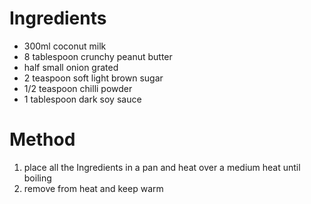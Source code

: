 # Ingredients

-   300ml coconut milk
-   8 tablespoon crunchy peanut butter
-   half small onion grated
-   2 teaspoon soft light brown sugar
-   1/2 teaspoon chilli powder
-   1 tablespoon dark soy sauce

# Method

1.  place all the Ingredients in a pan and heat over a medium heat until boiling
2.  remove from heat and keep warm

